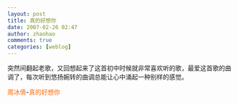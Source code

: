 ```yaml
---
layout: post
title: 真的好想你
date: 2007-02-26 02:47
author: zhaohao
comments: true
categories: [weblog]
---
```

突然间翻起老歌，又回想起来了这首初中时候就非常喜欢听的歌，最爱这首歌的曲调了，每次听到悠扬婉转的曲调总能让心中涌起一种别样的感觉。

<span style="color: #ff6600;">周冰倩</span>-<span style="color: #ff6600;">真的好想你</span>